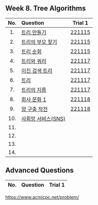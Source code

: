 ## Week 8. Tree Algorithms
|No.  |Question|Trial 1|
|:---:|:-------|:-----:|
|1.   |[트리 만들기](https://www.acmicpc.net/problem/14244)| [221115](https://github.com/JoonHyeok-hozy-Kim/algorithm_study/blob/main/BaekJoon/Solutions/Week8/MainQuestions/Sol_01_221115_14244.py) |
|2.   |[트리의 부모 찾기](https://www.acmicpc.net/problem/11725)| [221115](https://github.com/JoonHyeok-hozy-Kim/algorithm_study/blob/main/BaekJoon/Solutions/Week8/MainQuestions/Sol_02_221115_11725.py) |
|3.   |[트리 순회](https://www.acmicpc.net/problem/1991)| [221115](https://github.com/JoonHyeok-hozy-Kim/algorithm_study/blob/main/BaekJoon/Solutions/Week8/MainQuestions/Sol_03_221115_1991.py) |
|4.   |[트리와 쿼리](https://www.acmicpc.net/problem/15681)| [221117](https://github.com/JoonHyeok-hozy-Kim/algorithm_study/blob/main/BaekJoon/Solutions/Week8/MainQuestions/Sol_04_221117_15681_cheated.py) |
|5.   |[이진 검색 트리](https://www.acmicpc.net/problem/5639)| [221117](https://github.com/JoonHyeok-hozy-Kim/algorithm_study/blob/main/BaekJoon/Solutions/Week8/MainQuestions/Sol_05_221117_5639.py) |
|6.   |[트리](https://www.acmicpc.net/problem/4803)| [221117](https://github.com/JoonHyeok-hozy-Kim/algorithm_study/blob/main/BaekJoon/Solutions/Week8/MainQuestions/Sol_06_221117_4803.py) |
|7.   |[트리의 지름](https://www.acmicpc.net/problem/1967)| [221117](https://github.com/JoonHyeok-hozy-Kim/algorithm_study/blob/main/BaekJoon/Solutions/Week8/MainQuestions/Sol_07_221117_1967.py) |
|8.   |[회사 문화 1](https://www.acmicpc.net/problem/14267)| [221118](https://github.com/JoonHyeok-hozy-Kim/algorithm_study/blob/main/BaekJoon/Solutions/Week8/MainQuestions/Sol_08_221118_14267.py) |
|9.   |[양 구출 작전](https://www.acmicpc.net/problem/16437)| [221118](https://github.com/JoonHyeok-hozy-Kim/algorithm_study/blob/main/BaekJoon/Solutions/Week8/MainQuestions/Sol_09_221118_16437.py) |
|10.  |[사회망 서비스(SNS)](https://www.acmicpc.net/problem/2533)| [](https://github.com/JoonHyeok-hozy-Kim/algorithm_study/blob/main/BaekJoon/Solutions/Week8/MainQuestions/Sol.py) |
|11.  |[](https://www.acmicpc.net/problem/11812)| [](https://github.com/JoonHyeok-hozy-Kim/algorithm_study/blob/main/BaekJoon/Solutions/Week8/MainQuestions/Sol.py) |
|12.  |[](https://www.acmicpc.net/problem/2263)| [](https://github.com/JoonHyeok-hozy-Kim/algorithm_study/blob/main/BaekJoon/Solutions/Week8/MainQuestions/Sol.py) |
|13.  |[](https://www.acmicpc.net/problem/1949)| [](https://github.com/JoonHyeok-hozy-Kim/algorithm_study/blob/main/BaekJoon/Solutions/Week8/MainQuestions/Sol.py) |
|14.  |[](https://www.acmicpc.net/problem/23844)| [](https://github.com/JoonHyeok-hozy-Kim/algorithm_study/blob/main/BaekJoon/Solutions/Week8/MainQuestions/Sol.py) |


## Advanced Questions
|No.  |Question|Trial 1|
|:---:|:-------|:-----:|

https://www.acmicpc.net/problem/
